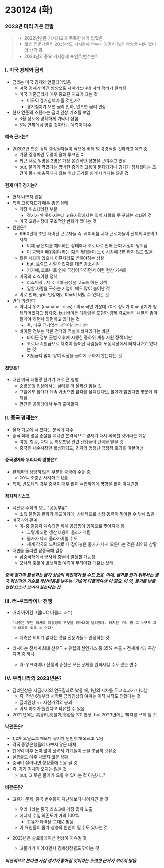# 230124 (화)

### 2023년 미리 가본 연말 

> - 2022년만큼 거시지표에 주목한 해가 없었음. 
> - 많은 전문가들은 2023년도 거시경제 변수가 굉장히 많은 영향을 미칠 것이라 생각 중
> - 2023년의 중요 거시경제 포인트,변수는?



### Ⅰ. 미국 경제와 금리

- 금리는 미국 경제와 연결되어있음
  - 미국 경제가 어떤 방향으로 나아가느냐에 따라 금리가 달라짐
  - 미국 기준금리가 매우 중요한 지표가 되는 것
    - 미국이 경기침체가 올 것인가? 
    - 경기침체가 오면 금리 인하, 안오면 금리 인상
- 현재 연준의 스탠스는 금리 인상 기조를 보임
  - 3월 정도에 명확하게 가닥이 잡힘
  - 5% 안팎에서 멈출 것이라는 예측이 다수



#### 예측 근거는?

- 20203년 연준 정책 결정권자들이 작년에 비해 덜 강경적일 것이라고 예측 중
  - 가장 강경파인 두명이 올해 투표권 X
  - 최근 새로 임명된 2명은 가장 온건적인 성향을 보여주고 있음
  - but, 물가가 깎였다는 명백한 증거와 고용이 둔화되거나 경기가 침체됐다는 조건이 동시에 충족되지 않는 이상 금리를 쉽게 내리지는 않을 것



#### 현재 미국 경기는?

- 현재 나쁘지 않음
- 특히 고용지표가 매우 좋은 상태
  - 가장 미스테리한 부분
    - 경기가 안 좋아지는데 고용시장에서는 일할 사람을 못 구하는 상태인 것
  - 미국 고용시장에 구조적인 변화가 있다는 것
- 원인은?
  - 1960년대 초반 태어난 근로자들 즉, 베이비붐 세대 근로자들이 전체의 4분의 1 차지
    - 이제 곧 은퇴를 해야하는 상태에서 코로나로 인해 은퇴 시점이 당겨짐
    - 이 공백을 메워줘야 하는 젊은 세대들이 노동 시장에 진입하지 않고 있음
  - 젊은 세대가 없으니 이민자라도 받아야하는 상황
    - but, 트럼프 시절 이민자를 대폭 감소시킴
    - 거기에, 코로나로 인해 국경이 막히면서 이런 현상 가속화
  - 미국의 리쇼어링 정책
    - 리쇼어링 : 자국 내에 공장을 짓도록 하는 정책
    - 일할 사람을 구하는 기업이 매우 많이 늘어난 것
  - 이로 인해, 금리 인상에도 미국이 버틸 수 있다는 것
- 반대 의견은?
  - 마냐냐 위기 (manana crisis) : 미국 국민 가운데 70% 정도가 미국 경기가 침체되어있다고 생각중, but 바이든 대통령을 포함한 경제 각료들은 '내일은 좋아질거야'하면서 외면하고 있다는 것
    - 즉, 너무 근거없는 낙관이라는 비판
  - 바이든 정부는 착한 정책의 역설에 빠져있다는 비판
    - 바이든 정부 출범 이후에 시행한 중하위 계층 지원 정책 비판
    - 코로나 지원금으로 저축이 늘어난 사람들이 노동시장에서 빠져나가고 있다는 것
    - 지원금이 많이 쌓여 직장을 급하게 구하지 않는다는 것



#### 전망은?

- 내년 미국 대통령 선거가 매우 큰 영향
  - 중앙은행 입장에서는 금리를 더 올리긴 힘들 것
  - 그럼에도 물가가 계속 치솟으면 금리를 올리겠지만, 물가가 잡힌다면 명분이 약해짐
  - 관건은 공화당에서 누가 출마할지





### Ⅱ. 중국 경제는?

- 올해 기로에 서 있다는 분석이 다수
- 중국 최대 명절 춘절을 지나면 본격적으로 경제가 다시 회복할 것이라는 예상
  - 여행, 항공, 숙박 등 리오프닝 관련 산업들이 탄력을 받을 것
  - 중국은 내수시장만 활성화되도, 경제의 엄청난 긍정적 효과를 이끌어냄



#### 중국경제와 우리나라 영향은?

- 완제품의 상당히 많은 부분을 중국에 수출 중
  - 20% 초중반 차지하고 있음
- 특히, 반도체의 경우 중국이 매우 많이 수입하기에 영향을 많이 미치긴함



#### 정치적 리스크

- 시진핑 주석의 모토 "공동부유"
  - 소득 불평등 완화가 목표이기에, 상대적으로 성장 동력이 떨어질 수 밖에 없음
- 미국과의 관계
  - 미-중 갈등이 계속되면 세계 공급망이 양쪽으로 찢어지게 됨
    - 그렇게 되면 생산 비용이 올라가게됨
    - 물가가 다시 올라가버릴 수도
    - 세계 각국의 노력으로 다 잡아놓은 물가가 다시 오른다는 것은 최악의 상황
- 대만을 둘러싼 남중국해 갈등
  - 남중국해에서 군사적 충돌이 발생할 가능성
  - 군사적 충돌이 발생하면 예측이 무의미한 대혼란 상태



##### 중국 경기의 활성화는 물가 상승의 촉진제가 될 수도 있음. 이에, 물가를 잡기 위해서는 결국 혁신적인 기술로 생산비용을 낮추는 '기술적 디플레이션'이 필요. 이 외, 물가를 낮출만한 요소가 보이지 않는다는 것



### Ⅲ. 러-우크라이나 전쟁

- 배리 아이컨그림(UC 버클리 교수) 

  ```"시장은 푸틴 러시아 대통령이 무엇을 하느냐에 달려있다. 하지만 우리 중 그 누구도 그의 마음을 읽을 수 없다" ```

  - 예측은 의미가 없다는 것을 전문가들도 인정하는 것

- 러시아는 전세계 최대 산유국 + 유럽의 천연가스 중 35% 수출 + 전세계 4대 곡창지역 중 하나
  -  러-우크라이나 전쟁의 종전은 모든 문제를 완화시킬 수도 있는 변수



### Ⅳ. 우리나라의 2023년은?

- 금리인상은 지금까지의 연구결과로 봤을 때, 1년의 시차를 두고 효과가 나타남
  - 즉, 작년 6월부터 시작된 금리인상의 여파는 아직 시작도 안했다는 것
  - 금리인상 == 자산가격의 붕괴
  - 이제 마취가 풀린다고 비유할 수 있음
- 2022년에는 高금리,高물가,高환율 3고 현상. but 2023년에는 苦자를 쓰게 될 것



#### 낙관론은?

- 1,2차 오일쇼크 때보다 유가가 완만하게 오르고 있음
- 각국 중앙은행들의 나쁘지 않은 대처
- 펜데믹 이후 돈이 많이 풀려서 가계들이 돈을 조금씩 보유중
- 실업률도 아주 나쁘지 않은 상황
- 중국이 살아나면 성장률에 도움 될 것
- 즉, 경기 침체가 오지는 않을 것
  - but, 그 뜻은 물가가 오를 수 있다는 것 아닌가...?



#### 비관론은?

- 고유가 문제, 중국 변수등이 지난해보다 나아지긴 할 것

  - 우리나라는 중국 리스크에 가장 많이 노출
  - 에너지 수입 의존도가 거의 100%
    - 고유가 타격을 그대로 받음
  - 이 요인들이 물가 상승의 원인이 될 수도 있다는 것

- 2023년은 슬로플레이션 현상이 지속될 것

  - 고물가가 이어지면서 경제성장률도 깎이는 것

  

##### 비관적으로 본다면 사실 경기가 좋아질 것이라는 뚜렷한 근거가 보이지 않음

